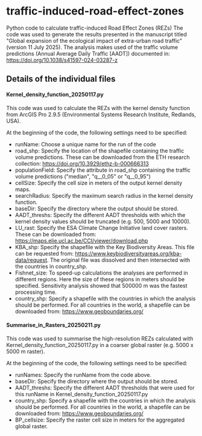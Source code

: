 # traffic-induced-road-effect-zones
Python code to calculate traffic-induced Road Effect Zones (REZs)
The code was used to generate the results presented in the manuscript titled "Global expansion of the ecological impact of extra-urban road traffic" (version 11 July 2025).
The analysis makes used of the traffic volume predictions (Annual Average Daily Traffic [AADT]) documented in: https://doi.org/10.1038/s41597-024-03287-z
## Details of the individual files
#### Kernel_density_function_20250117.py
This code was used to calculate the REZs with the kernel density function from ArcGIS Pro 2.9.5 (Environmental Systems Research Institute, Redlands, USA).

At the beginning of the code, the following settings need to be specified:

- runName: Choose a unique name for the run of the code
- road_shp: Specify the location of the shapefile containing the traffic volume predictions. These can be downloaded from the ETH research collection: https://doi.org/10.3929/ethz-b-000666313
- populationField: Specify the attribute in road_shp containing the traffic volume predictions ("median", "q__0_05" or "q__0_95")
- cellSize: Specify the cell size in meters of the output kernel density maps. 
- searchRadius: Specify the maximum search radius in the kernel density function.
- baseDir: Specify the directory where the output should be stored.
- AADT_threshs: Specify the different AADT thresholds with which the kernel density values should be truncated (e.g. 500, 5000 and 10000).
- LU_rast: Specify the ESA Climate Change Initiative land cover rasters. These can be downloaded from: https://maps.elie.ucl.ac.be/CCI/viewer/download.php
- KBA_shp: Specify the shapefile with the Key Biodiversity Areas. This file can be requested from: https://www.keybiodiversityareas.org/kba-data/request. The original file was dissolved and then intersected with the countries in country_shp.
- Fishnet_size: To speed-up calculations the analyses are performed in different regions. Here the size of these regions in meters should be specified. Sensitivity analysis showed that 500000 m was the fastest processing time.
- country_shp: Specify a shapefile with the countries in which the analysis should be performed. For all countries in the world, a shapefile can be downloaded from: https://www.geoboundaries.org/

#### Summarise_in_Rasters_20250211.py
This code was used to summarise the high-resolution REZs calculated with Kernel_density_function_20250117.py in a coarser global raster (e.g. 5000 x 5000 m raster).

At the beginning of the code, the following settings need to be specified:

- runNames: Specify the runName from the code above.
- baseDir: Specify the directory where the output should be stored.
- AADT_threshs: Specify the different AADT thresholds that were used for this runName in Kernel_density_function_20250117.py
- country_shp: Specify a shapefile with the countries in which the analysis should be performed. For all countries in the world, a shapefile can be downloaded from: https://www.geoboundaries.org/
- BP_cellsize: Specify the raster cell size in meters for the aggregated global raster.
